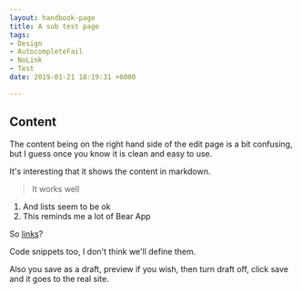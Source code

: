 ```yaml
---
layout: handbook-page
title: A sub test page
tags:
- Design
- AutocompleteFail
- NoLink
- Test
date: 2019-01-21 18:19:31 +0000

---
```

## Content

The content being on the right hand side of the edit page is a bit confusing, but I guess once you know it is clean and easy to use.

It's interesting that it shows the content in markdown.

> It works well

1. And lists seem to be ok
2. This reminds me a lot of Bear App

So [links](http://google.com "Link")?

Code snippets too, I don't think we'll define them.

Also you save as a draft, preview if you wish, then turn draft off, click save and it goes to the real site.